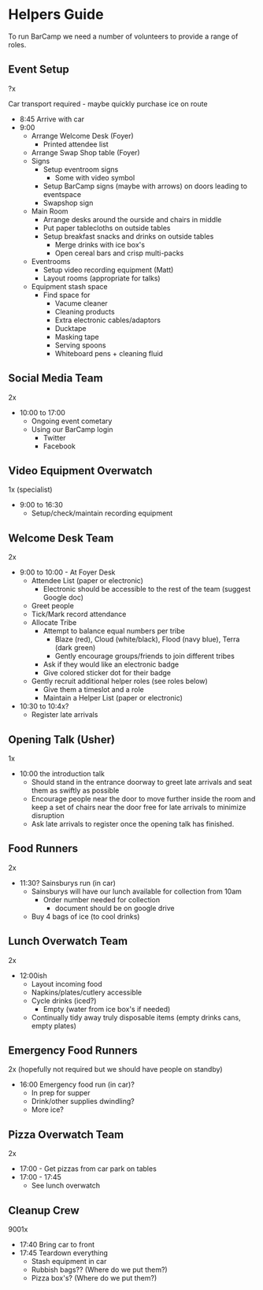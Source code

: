 Helpers Guide
=============

To run BarCamp we need a number of volunteers to provide a range of roles.


Event Setup
-----------

?x

Car transport required - maybe quickly purchase ice on route

* 8:45 Arrive with car
* 9:00
    * Arrange Welcome Desk (Foyer)
        * Printed attendee list
    * Arrange Swap Shop table (Foyer)
    * Signs
        * Setup eventroom signs
            * Some with video symbol
        * Setup BarCamp signs (maybe with arrows) on doors leading to eventspace
        * Swapshop sign
    * Main Room
        * Arrange desks around the ourside and chairs in middle
        * Put paper tablecloths on outside tables
        * Setup breakfast snacks and drinks on outside tables
            * Merge drinks with ice box's
            * Open cereal bars and crisp multi-packs
    * Eventrooms
        * Setup video recording equipment (Matt)
        * Layout rooms (appropriate for talks)
    * Equipment stash space
        * Find space for
            * Vacume cleaner
            * Cleaning products
            * Extra electronic cables/adaptors
            * Ducktape
            * Masking tape
            * Serving spoons
            * Whiteboard pens + cleaning fluid


Social Media Team
-----------------

2x

* 10:00 to 17:00
    * Ongoing event cometary
    * Using our BarCamp login
        * Twitter
        * Facebook


Video Equipment Overwatch
-------------------------

1x (specialist)

* 9:00 to 16:30
    * Setup/check/maintain recording equipment


Welcome Desk Team
-----------------

2x

* 9:00 to 10:00 - At Foyer Desk
    * Attendee List (paper or electronic)
        * Electronic should be accessible to the rest of the team (suggest Google doc)
    * Greet people
    * Tick/Mark record attendance
    * Allocate Tribe
        * Attempt to balance equal numbers per tribe
            * Blaze (red), Cloud (white/black), Flood (navy blue), Terra (dark green)
            * Gently encourage groups/friends to join different tribes
        * Ask if they would like an electronic badge
        * Give colored sticker dot for their badge
    * Gently recruit additional helper roles (see roles below)
        * Give them a timeslot and a role
        * Maintain a Helper List (paper or electronic)
* 10:30 to 10:4x?
    * Register late arrivals


Opening Talk (Usher)
--------------------

1x

* 10:00 the introduction talk
    * Should stand in the entrance doorway to greet late arrivals and seat them as swiftly as possible
    * Encourage people near the door to move further inside the room and keep a set of chairs near the door free for late arrivals to minimize disruption
    * Ask late arrivals to register once the opening talk has finished.


Food Runners
------------

2x

* 11:30? Sainsburys run (in car)
    * Sainsburys will have our lunch available for collection from 10am
        * Order number needed for collection
            * document should be on google drive
    * Buy 4 bags of ice (to cool drinks)


Lunch Overwatch Team
--------------------

2x
* 12:00ish
    * Layout incoming food
    * Napkins/plates/cutlery accessible
    * Cycle drinks (iced?)
        * Empty (water from ice box's if needed)
    * Continually tidy away truly disposable items (empty drinks cans, empty plates)


Emergency Food Runners
----------------------

2x (hopefully not required but we should have people on standby)

* 16:00 Emergency food run (in car)?
    * In prep for supper
    * Drink/other supplies dwindling?
    * More ice?


Pizza Overwatch Team
--------------------

2x

* 17:00 - Get pizzas from car park on tables
* 17:00 - 17:45
    * See lunch overwatch


Cleanup Crew
------------

9001x

* 17:40 Bring car to front
* 17:45 Teardown everything
    * Stash equipment in car
    * Rubbish bags?? (Where do we put them?)
    * Pizza box's? (Where do we put them?)
